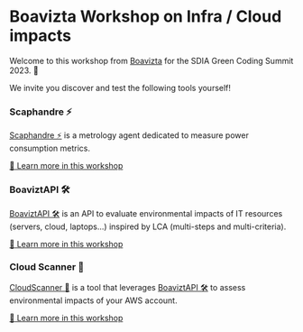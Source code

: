 # Boavizta Workshop on Infra / Cloud impacts

Welcome to this workshop from [Boavizta](https://boavizta.org/en) for the SDIA Green Coding Summit 2023. 🎉

We invite you discover and test the following tools yourself!

### Scaphandre ⚡️

[Scaphandre ⚡️](https://github.com/hubblo-org/scaphandre) is a metrology agent dedicated to measure power consumption metrics.

[📖 Learn more in this workshop](https://github.com/benjaminlebigot/boavizta-workshops/blob/main/scaphandre/scaphandre-sheet.md)

### BoaviztAPI 🛠️

[BoaviztAPI 🛠️](https://github.com/Boavizta/boaviztapi) is an API to evaluate environmental impacts of IT resources (servers, cloud, laptops...) inspired by LCA (multi-steps and multi-criteria).

[📖 Learn more in this workshop](boaviztapi.md)

### Cloud Scanner 📡

[CloudScanner 📡](https://github.com/Boavizta/cloud-scanner) is a tool that leverages [BoaviztAPI 🛠️](https://github.com/Boavizta/boaviztapi) to assess environmental impacts of your AWS account.

[📖 Learn more in this workshop](cloudscanner.md)